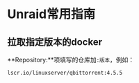# Unraid常用指南

## 拉取指定版本的docker

**Repository:**项填写的仓库加```:版本```，例如：

```plain
lscr.io/linuxserver/qbittorrent:4.5.5
```
